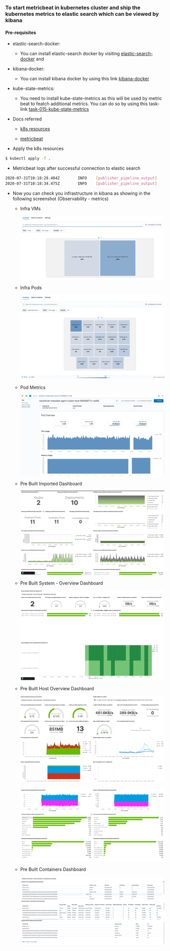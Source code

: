### To start metricbeat in kubernetes cluster and ship the kubernetes metrics to elastic search which can be viewed by kibana


#### Pre-requisites

- elastic-search-docker: 
    - You can install elastic-search docker by visiting [elastic-search-docker](https://github.com/codeaprendiz/ansible-kitchen/tree/master/playbooks/roles/elastic-search-cluster-docker) and 
- kibana-docker: 
    - You can install kibana docker by using this link [kibana-docker](https://github.com/codeaprendiz/ansible-kitchen/tree/master/playbooks/roles/kibana-docker)
- kube-state-metrics:
    - You need to install kube-state-metrics as this will be used by metric beat to featch additional metrics. You can 
      do so by using this task-link [task-015-kube-state-metrics](../task-015-kube-state-metrics)

- Docs referred

    - [k8s resources](https://raw.githubusercontent.com/elastic/beats/7.8/deploy/kubernetes/metricbeat-kubernetes.yaml)

    - [metricbeat](https://www.elastic.co/guide/en/beats/metricbeat/current/metricbeat-reference-yml.html)

- Apply the k8s resources 
```bash
$ kubectl apply -f .

```

- Metricbeat logs after successful connection to elastic search

```bash
2020-07-31T10:18:29.404Z        INFO    [publisher_pipeline_output]     pipeline/output.go:144  Connecting to backoff(elasticsearch(http://35.226.68.74:9200))
2020-07-31T10:18:34.475Z        INFO    [publisher_pipeline_output]     pipeline/output.go:152  Connection to backoff(elasticsearch(http://35.226.68.74:9200)) established
```

- Now you can check you infrastructure in kibana as showing in the following screenshot (Observability - metrics)

    - Infra VMs

        ![](.ReadMe_images/Infra-vms.png)

    - Infra Pods
    
        ![](.ReadMe_images/Infra-Pods.png)
        
    - Pod Metrics
    
        ![](.ReadMe_images/Pod-metrics.png)
        
    - Pre Built Imported Dashboard
    
        ![](.ReadMe_images/K8s-dashboard.png)
        
    - Pre Built System - Overview Dashboard
    
        ![](.ReadMe_images/system-overview.png)
        
    - Pre Built Host Overview Dashboard
    
        ![](.ReadMe_images/host-overview.png)
        
        ![](.ReadMe_images/host-overview-2.png)
        
    - Pre Built Containers Dashboard
    
        ![](.ReadMe_images/containers-overview.png)
     
        
        

    
    


